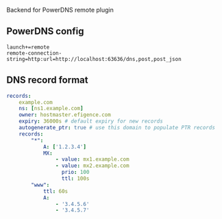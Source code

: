 Backend for PowerDNS remote plugin


## PowerDNS config

    launch+=remote
    remote-connection-string=http:url=http://localhost:63636/dns,post,post_json


## DNS record format

```yaml
records: 
    example.com
    ns: [ns1.example.com]
    owner: hostmaster.efigence.com
    expiry: 36000s # default expiry for new records
    autogenerate_ptr: true # use this domain to populate PTR records
    records:
        "*":
            A: ['1.2.3.4']
            MX:
                - value: mx1.example.com
                - value: mx2.example.com
                  prio: 100
                  ttl: 100s
        "www":
            ttl: 60s
            A:
                - '3.4.5.6'
                - '3.4.5.7'           
```
    

